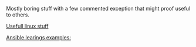 Mostly boring stuff with a few commented exception that might proof useful to others.

[Usefull linux stuff](./mystuff/neat-linux-stuff.md)

[Ansible learings examples:](./mystuff/ansible-notes.txt)
